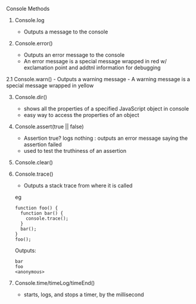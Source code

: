 Console Methods

1. Console.log

    - Outputs a message to the console

2. Console.error()

    - Outputs an error message to the console
    - An error message is a special message wrapped in red w/ exclamation point and addtnl information for debugging

2.1 Console.warn() - Outputs a warning message - A warning message is a special message wrapped in yellow

3. Console.dir()

    - shows all the properties of a specified JavaScript object in console
    - easy way to access the properties of an object

4. Console.assert(true || false)

    - Assertion true? logs nothing : outputs an error message saying the assertion failed
    - used to test the truthiness of an assertion

5. Console.clear()

6. Console.trace()

    - Outputs a stack trace from where it is called

    eg

    ```
    function foo() {
      function bar() {
        console.trace();
      }
      bar();
    }
    foo();
    ```

    Outputs:

    ```
    bar
    foo
    <anonymous>
    ```

7. Console.time/timeLog/timeEnd()
    - starts, logs, and stops a timer, by the millisecond
